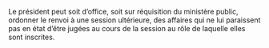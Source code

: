 Le président peut soit d’office, soit sur réquisition du ministère public, ordonner le renvoi à une session ultérieure, des affaires qui ne lui paraissent pas en état d’être jugées au cours de la session au rôle de laquelle elles sont inscrites.